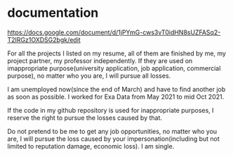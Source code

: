 # documentation


https://docs.google.com/document/d/1jPYmG-cws3vT0idHN8sUZFASq2-T2IRGz1OXDSG2bgk/edit

For all the projects I listed on my resume, all of them are finished by me, my project partner, my professor independently. If they are used on imappropriate purpose(university application, job application, commercial purpose), no matter who you are, I will pursue all losses.

I am unemployed now(since the end of March) and have to find another job as soon as possible. I worked for Exa Data from May 2021 to mid Oct 2021.

If the code in my github repository is used for inappropriate purposes, I reserve the right to pursue the losses caused by that.

Do not pretend to be me to get any job opportunities, no matter who you are, I will pursue the loss caused by your impersonation(including but not limited to reputation damage, economic loss). I am single.




